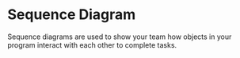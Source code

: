 # Sequence Diagram

Sequence diagrams are used to show your team how objects in your program interact with each other to complete tasks.


